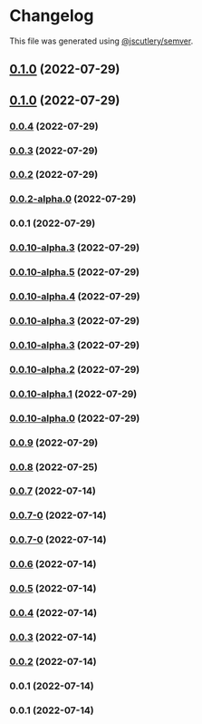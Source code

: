 # Changelog

This file was generated using [@jscutlery/semver](https://github.com/jscutlery/semver).

## [0.1.0](https://github.com/yurikrupnik/nx-go-playground/compare/go-myutils-0.0.4...go-myutils-0.1.0) (2022-07-29)

## [0.1.0](https://github.com/yurikrupnik/nx-go-playground/compare/go-myutils-0.0.4...go-myutils-0.1.0) (2022-07-29)

### [0.0.4](https://github.com/yurikrupnik/nx-go-playground/compare/go-myutils-0.0.3...go-myutils-0.0.4) (2022-07-29)

### [0.0.3](https://github.com/yurikrupnik/nx-go-playground/compare/go-myutils-0.0.2...go-myutils-0.0.3) (2022-07-29)

### [0.0.2](https://github.com/yurikrupnik/nx-go-playground/compare/go-myutils-0.0.2-alpha.0...go-myutils-0.0.2) (2022-07-29)

### [0.0.2-alpha.0](https://github.com/yurikrupnik/nx-go-playground/compare/go-myutils-0.0.1...go-myutils-0.0.2-alpha.0) (2022-07-29)

### 0.0.1 (2022-07-29)

### [0.0.10-alpha.3](https://github.com/yurikrupnik/nx-go-playground/compare/go-myutils-0.0.10-alpha.2...go-myutils-0.0.10-alpha.3) (2022-07-29)

### [0.0.10-alpha.5](https://github.com/yurikrupnik/nx-go-playground/compare/go-myutils-0.0.10-alpha.4...go-myutils-0.0.10-alpha.5) (2022-07-29)

### [0.0.10-alpha.4](https://github.com/yurikrupnik/nx-go-playground/compare/go-myutils-0.0.10-alpha.3...go-myutils-0.0.10-alpha.4) (2022-07-29)

### [0.0.10-alpha.3](https://github.com/yurikrupnik/nx-go-playground/compare/go-myutils-0.0.10-alpha.2...go-myutils-0.0.10-alpha.3) (2022-07-29)

### [0.0.10-alpha.3](https://github.com/yurikrupnik/nx-go-playground/compare/go-myutils-0.0.10-alpha.2...go-myutils-0.0.10-alpha.3) (2022-07-29)

### [0.0.10-alpha.2](https://github.com/yurikrupnik/nx-go-playground/compare/go-myutils-0.0.10-alpha.1...go-myutils-0.0.10-alpha.2) (2022-07-29)

### [0.0.10-alpha.1](https://github.com/yurikrupnik/nx-go-playground/compare/go-myutils-0.0.10-alpha.0...go-myutils-0.0.10-alpha.1) (2022-07-29)

### [0.0.10-alpha.0](https://github.com/yurikrupnik/nx-go-playground/compare/go-myutils-0.0.9...go-myutils-0.0.10-alpha.0) (2022-07-29)

### [0.0.9](https://github.com/yurikrupnik/nx-go-playground/compare/go-myutils-0.0.8...go-myutils-0.0.9) (2022-07-29)

### [0.0.8](https://github.com/yurikrupnik/nx-go-playground/compare/go-myutils-0.0.7...go-myutils-0.0.8) (2022-07-25)

### [0.0.7](https://github.com/yurikrupnik/nx-go-playground/compare/go-myutils-0.0.7-0...go-myutils-0.0.7) (2022-07-14)

### [0.0.7-0](https://github.com/yurikrupnik/nx-go-playground/compare/go-myutils-0.0.7-0...go-myutils-0.0.7-0) (2022-07-14)

### [0.0.7-0](https://github.com/yurikrupnik/nx-go-playground/compare/go-myutils-0.0.6...go-myutils-0.0.7-0) (2022-07-14)

### [0.0.6](https://github.com/yurikrupnik/nx-go-playground/compare/go-myutils-0.0.5...go-myutils-0.0.6) (2022-07-14)

### [0.0.5](https://github.com/yurikrupnik/nx-go-playground/compare/go-myutils-0.0.4...go-myutils-0.0.5) (2022-07-14)

### [0.0.4](https://github.com/yurikrupnik/nx-go-playground/compare/go-myutils-0.0.3...go-myutils-0.0.4) (2022-07-14)

### [0.0.3](https://github.com/yurikrupnik/nx-go-playground/compare/go-myutils-0.0.2...go-myutils-0.0.3) (2022-07-14)

### [0.0.2](https://github.com/yurikrupnik/nx-go-playground/compare/go-myutils-0.0.1...go-myutils-0.0.2) (2022-07-14)

### 0.0.1 (2022-07-14)

### 0.0.1 (2022-07-14)
